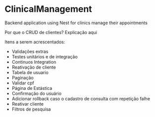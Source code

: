 # ClinicalManagement

Backend application using Nest for clinics manage their appointments

Por que o CRUD de clientes?
Explicação aqui

Itens a serem acrescentados:

- Validações extras
- Testes unitários e de integração
- Continuos Integration
- Reativação de cliente
- Tabela de usuario
- Paginação
- Validar cpf
- Página de Estástica
- Confirmação do usuário
- Adicionar rollback caso o cadastro de consulta com repetição falhe
- Reativar cliente
- Filtros de pesquisa
